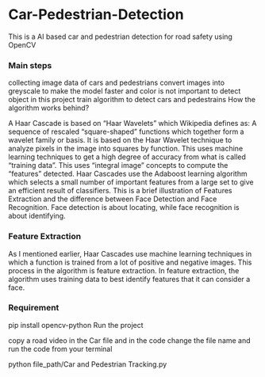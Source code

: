 # Car-Pedestrian-Detection

This is a AI based car and pedestrian detection for road safety using OpenCV

### Main steps

collecting image data of cars and pedestrians
convert images into greyscale to make the model faster and color is not important to detect object in this project
train algorithm to detect cars and pedestrains
How the algorithm works behind?

A Haar Cascade is based on “Haar Wavelets” which Wikipedia defines as: A sequence of rescaled “square-shaped” functions which together form a wavelet family or basis. It is based on the Haar Wavelet technique to analyze pixels in the image into squares by function. This uses machine learning techniques to get a high degree of accuracy from what is called “training data”. This uses “integral image” concepts to compute the “features” detected. Haar Cascades use the Adaboost learning algorithm which selects a small number of important features from a large set to give an efficient result of classifiers. This is a brief illustration of Features Extraction and the difference between Face Detection and Face Recognition. Face detection is about locating, while face recognition is about identifying.

### Feature Extraction

As I mentioned earlier, Haar Cascades use machine learning techniques in which a function is trained from a lot of positive and negative images. This process in the algorithm is feature extraction. In feature extraction, the algorithm uses training data to best identify features that it can consider a face.

### Requirement

pip install opencv-python
Run the project

copy a road video in the Car file and in the code change the file name and run the code from your terminal

python file_path/Car and Pedestrian Tracking.py
